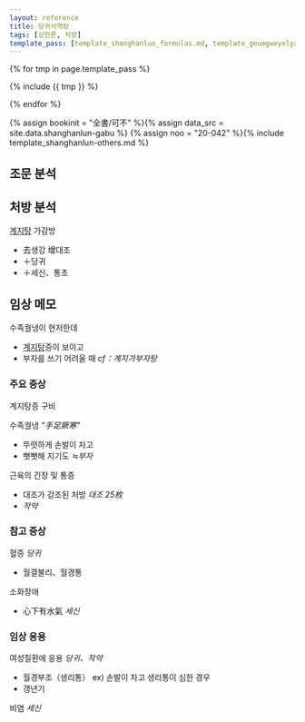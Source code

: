 ```yaml
---
layout: reference
title: 당귀사역탕
tags: [상한론, 처방]
template_pass: [template_shanghanlun_formulas.md, template_geumgweyolyag_formulas.md, template_etc_formulas.md]
---
```



{% for tmp in page.template_pass %}

{% include {{ tmp }} %}

{% endfor %}


{% assign bookinit = "全書/可不" %}{% assign data_src = site.data.shanghanlun-gabu %}
{% assign noo = "20-042" %}{% include template_shanghanlun-others.md %}

## 조문 분석

## 처방 분석

[계지탕]({{site.formulaurl}}/계지탕) 가감방
* 去생강 增대조
* ＋당귀
* ＋세신、통초

## 임상 메모

수족궐냉이 현저한데
* [계지탕]({{site.formulaurl}}/계지탕)증이 보이고
* 부자를 쓰기 어려울 때 _cf：계지가부자탕_

### 주요 증상

계지탕증 구비

수족궐냉 _"手足厥寒"_
* 뚜렷하게 손발이 차고
* 뻣뻣해 지기도 _≒부자_

근육의 긴장 및 통증
* 대조가 강조된 처방 _대조 25枚_
* _작약_

### 참고 증상

혈증 _당귀_
* 월결불리、월경통

소화장애
* 心下有水氣 _세신_

### 임상 응용

여성질환에 응용 _당귀、작약_
* 월경부조（생리통） ex) 손발이 차고 생리통이 심한 경우
* 갱년기

비염 _세신_
